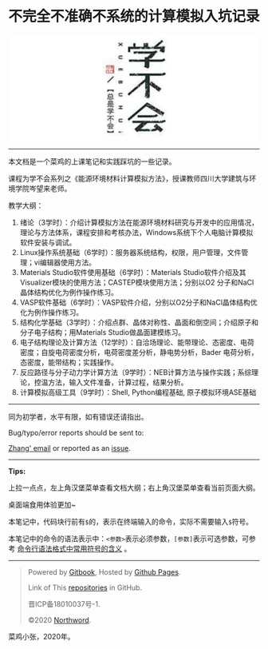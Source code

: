 # 不完全不准确不系统的计算模拟入坑记录



![学不会系列之材料计算](./logo.png)

---

本文档是一个菜鸡的上课笔记和实践踩坑的一些记录。

课程为学不会系列之《能源环境材料计算模拟方法》，授课教师四川大学建筑与环境学院岑望来老师。

教学大纲：

1. 绪论（3学时）：介绍计算模拟方法在能源环境材料研究与开发中的应用情况，理论与方法体系，课程安排和考核办法，Windows系统下个人电脑计算模拟软件安装与调试。
2. Linux操作系统基础（6学时）：服务器系统结构，权限，用户管理，文件管理；vi编辑器使用方法。
3. Materials Studio软件使用基础（6学时）：Materials Studio软件介绍及其Visualizer模块的使用方法；CASTEP模块使用方法；分别以O2 分子和NaCl晶体结构优化为例作操作练习。
4. VASP软件基础（6学时）：VASP软件介绍，分别以O2分子和NaCl晶体结构优化为例作操作练习。
5. 结构化学基础（3学时）：介绍点群、晶体对称性、晶面和倒空间；介绍原子和分子电子结构；用Materials Studio做晶面建模练习。
6. 电子结构理论及计算方法（12学时）：自洽场理论、能带理论、态密度、电荷密度；自旋电荷密度分析，电荷密度差分析，静电势分析，Bader 电荷分析，态密度，能带结构；实践操作。
7. 反应路径与分子动力学计算方法（9学时）：NEB计算方法与操作实践；系综理论，控温方法，输入文件准备，计算过程，结果分析。
8. 计算模拟高级工具（9学时）：Shell, Python编程基础, 原子模拟环境ASE基础

---

同为初学者，水平有限，如有错误还请指出。

Bug/typo/error reports should be sent to:

[Zhang' email](mailto:zhangjianbei@stu.scu.edu.cn) or reported as an [issue](https://github.com/northword/Computation-Simulation/issues).

---

**Tips:** 

上拉一点点，左上角汉堡菜单查看文档大纲；右上角汉堡菜单查看当前页面大纲。

桌面端食用体验更加~

本笔记中，代码块行前有`$`的，表示在终端输入的命令，实际不需要输入`$`符号。

本笔记中的命令的语法表示中：`<参数>`表示必须参数，`[参数]`表示可选参数，可参考 [命令行语法格式中常用符号的含义](https://www.cnblogs.com/uakora/p/11809501.html) 。

---



> Powered by [Gitbook](https://www.gitbook.com/), 	Hosted by [Github Pages](https://pages.github.com/). 	
>
> Link of This [repositories](https://github.com/northword/Computation-Simulation) in GitHub. 		
>
> 晋ICP备18010037号-1. 	
>
> ©2020 [Northword]().  	



菜鸡小张，2020年。